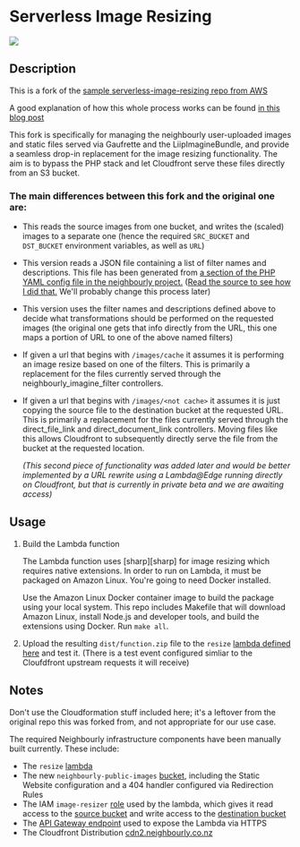 # Serverless Image Resizing

![](https://pbs.twimg.com/media/CriRuZNVIAAPNm7.jpg)

## Description

This is a fork of the [sample serverless-image-resizing repo from AWS](https://github.com/awslabs/serverless-image-resizing)

A good explanation of how this whole process works can be found [in this blog post](https://aws.amazon.com/blogs/compute/resize-images-on-the-fly-with-amazon-s3-aws-lambda-and-amazon-api-gateway/)


This fork is specifically for managing the neighbourly user-uploaded images and static files served via Gaufrette and the LiipImagineBundle, and provide a seamless drop-in replacement for the image resizing functionality. The aim is to bypass the PHP stack and let Cloudfront serve these files directly from an S3 bucket.

### The main differences between this fork and the original one are:

- This reads the source images from one bucket, and writes the (scaled) images to a separate one (hence the required `SRC_BUCKET` and `DST_BUCKET` environment variables, as well as `URL`)

- This version reads a JSON file containing a list of filter names and descriptions. This file has been generated from [a section of the PHP YAML config file in the neighbourly project.](https://github.com/ideahq/neighbourly/blob/master/app/config/config.yml#L1058-L1257) ([Read the source to see how I did that.](https://github.com/ideahq/serverless-image-resizing/blob/master/lambda/index.js#L18) We'll probably change this process later)

- This version uses the filter names and descriptions defined above to decide what transformations should be performed on the requested images (the original one gets that info directly from the URL, this one maps a portion of URL to one of the above named filters)

- If given a url that begins with `/images/cache` it assumes it is performing an image resize based on one of the filters. This is primarily a replacement for the files currently served through the neighbourly\_imagine\_filter controllers.

- If given a url that begins with `/images/<not cache>` it assumes it is just copying the source file to the destination bucket at the requested URL. This is primarily a replacement for the files currently served through the direct\_file\_link and direct\_document\_link controllers. Moving files like this allows Cloudfront to subsequently directly serve the file from the bucket at the requested location. 

	_(This second piece of functionality was added later and would be better implemented by a URL rewrite using a Lambda@Edge running directly on Cloudfront, but that is currently in private beta and we are awaiting access)_

## Usage

1. Build the Lambda function

   The Lambda function uses [sharp][sharp] for image resizing which requires native extensions. In order to run on Lambda, it must be packaged on Amazon Linux. You're going to need Docker installed.

	Use the Amazon Linux Docker container image to build the package using your local system. This repo includes Makefile that will download Amazon Linux, install Node.js and developer tools, and build the extensions using Docker. Run `make all`.

2. Upload the resulting `dist/function.zip` file to the `resize` [lambda defined here](https://ap-southeast-2.console.aws.amazon.com/lambda/home?region=ap-southeast-2#/functions/resize?tab=code) and test it. (There is a test event configured simliar to the Cloufdfront upstream requests it will receive)


## Notes
Don't use the Cloudformation stuff included here; it's a leftover from the original repo this was forked from, and not appropriate for our use case.

The required Neighbourly infrastructure components have been manually built currently. These include:

- The `resize` [lambda](https://ap-southeast-2.console.aws.amazon.com/lambda/home?region=ap-southeast-2#/functions/resize?tab=code)
- The new `neighbourly-public-images` [bucket](https://console.aws.amazon.com/s3/buckets/neighbourly-public-images/?region=ap-southeast-2&tab=overview), including the Static Website configuration and a 404 handler configured via Redirection Rules
- The IAM `image-resizer` [role](https://console.aws.amazon.com/iam/home?region=ap-southeast-2#/roles/image-resizer) used by the lambda, which gives it read access to the [source bucket](https://console.aws.amazon.com/s3/buckets/neighbourly-public/?region=ap-southeast-2&tab=overview) and write access to the [destination bucket](https://console.aws.amazon.com/s3/buckets/neighbourly-public-images/?region=ap-southeast-2&tab=overview)
- The [API Gateway endpoint](https://ap-southeast-2.console.aws.amazon.com/apigateway/home?region=ap-southeast-2#/apis/zyhjrrhx3l/resources/kfcp810y0f) used to expose the Lambda via HTTPS
- The Cloudfront Distribution [cdn2.neighbourly.co.nz](https://console.aws.amazon.com/cloudfront/home?region=ap-southeast-2#distribution-settings:ENKL1H0IIK16B)